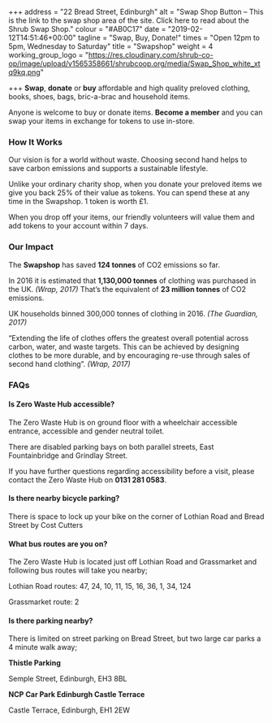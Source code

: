 +++
address = "22 Bread Street, Edinburgh"
alt = "Swap Shop Button – This is the link to the swap shop area of the site. Click here to read about the Shrub Swap Shop."
colour = "#AB0C17"
date = "2019-02-12T14:51:46+00:00"
tagline = "Swap, Buy, Donate!"
times = "Open 12pm to 5pm, Wednesday to Saturday"
title = "Swapshop"
weight = 4
working_group_logo = "https://res.cloudinary.com/shrub-co-op/image/upload/v1565358661/shrubcoop.org/media/Swap_Shop_white_xtq9kq.png"

+++
**Swap**, **donate** or **buy** affordable and high quality preloved clothing, books, shoes, bags, bric-a-brac and household items.

Anyone is welcome to buy or donate items. **Become a member** and you can swap your items in exchange for tokens to use in-store.

### **How It Works**

Our vision is for a world without waste. Choosing second hand helps to save carbon emissions and supports a sustainable lifestyle.

Unlike your ordinary charity shop, when you donate your preloved items we give you back 25% of their value as tokens. You can spend these at any time in the Swapshop. 1 token is worth £1.

When you drop off your items, our friendly volunteers will value them and add tokens to your account within 7 days.

### **Our Impact**

The **Swapshop** has saved **124 tonnes** of CO2 emissions so far.

In 2016 it is estimated that **1,130,000 tonnes** of clothing was purchased in the UK. _(Wrap, 2017)_ That’s the equivalent of **23 million tonnes** of CO2 emissions.

UK households binned 300,000 tonnes of clothing in 2016. _(The Guardian, 2017)_

“Extending the life of clothes offers the greatest overall potential across carbon, water, and waste targets. This can be achieved by designing clothes to be more durable, and by encouraging re-use through sales of second hand clothing”. _(Wrap, 2017)_

### **FAQs**

#### Is Zero Waste Hub accessible?

The Zero Waste Hub is on ground floor with a wheelchair accessible entrance, accessible and gender neutral toilet.

There are disabled parking bays on both parallel streets, East Fountainbridge and Grindlay Street.

If you have further questions regarding accessibility before a visit, please contact the Zero Waste Hub on **0131 281 0583**.

#### Is there nearby bicycle parking?

There is space to lock up your bike on the corner of Lothian Road and Bread Street by Cost Cutters

#### What bus routes are you on?

The Zero Waste Hub is located just off Lothian Road and Grassmarket and following bus routes will take you nearby;

Lothian Road routes: 47, 24, 10, 11, 15, 16, 36, 1, 34, 124

Grassmarket route: 2

#### Is there parking nearby?

There is limited on street parking on Bread Street, but two large car parks a 4 minute walk away;

**Thistle Parking**

Semple Street, Edinburgh, EH3 8BL

**NCP Car Park Edinburgh Castle Terrace**

Castle Terrace, Edinburgh, EH1 2EW